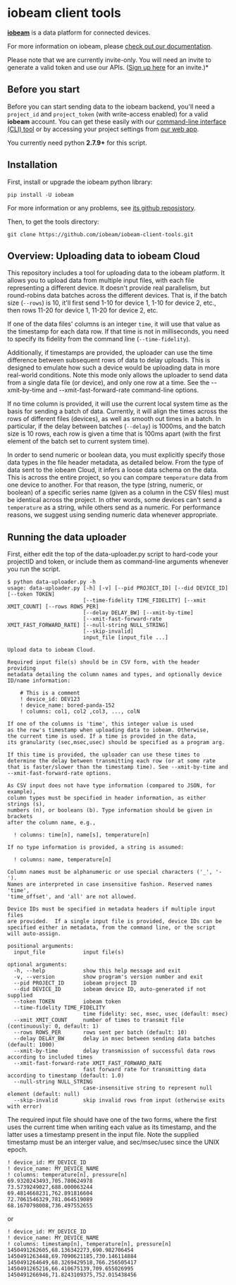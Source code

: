 # iobeam client tools

**[iobeam](https://iobeam.com)** is a data platform for connected devices.

For more information on iobeam, please [check out our documentation](https://docs.iobeam.com).

Please note that we are currently invite-only. You will need an invite
to generate a valid token and use our APIs.
([Sign up here](https://iobeam.com) for an invite.)*

## Before you start

Before you can start sending data to the iobeam backend, you'll need a
`project_id` and  `project_token` (with write-access enabled) for a valid
**iobeam** account. You can get these easily with our
[command-line interface (CLI) tool](https://github.com/iobeam/iobeam) or by
accessing your project settings from [our web app](https://app.iobeam.com).

You currently need python **2.7.9+** for this script.

## Installation

First, install or upgrade the iobeam python library:

    pip install -U iobeam

For more information or any problems, see [its github reposistory](https://github.com/iobeam/iobeam-client-python).

Then, to get the tools directory:

    git clone https://github.com/iobeam/iobeam-client-tools.git

## Overview: Uploading data to iobeam Cloud

This repository includes a tool for uploading data to the iobeam
platform.  It allows you to upload data from multiple input files,
with each file representing a different device.  It doesn't provide
real parallelism, but round-robins data batches across the different
devices.  That is, if the batch size (`--rows`) is 10, it'll first
send 1-10 for device 1, 1-10 for device 2, etc., then rows 11-20 for
device 1, 11-20 for device 2, etc.

If one of the data files' columns is an integer `time`, it will
use that value as the timestamp for each data row.  If that time
is not in milliseconds, you need to specify its fidelity from the
command line (`--time-fidelity`).

Additionally, if timestamps are provided, the uploader can use the
time difference between subsequent rows of data to delay uploads.
This is designed to emulate how such a device would be uploading data
in more real-world conditions.  Note this mode only allows the
uploader to send data from a single data file (or device), and only
one row at a time.  See the --xmit-by-time and
--xmit-fast-forward-rate command-line options.

If no time column is provided, it will use the current local system
time as the basis for sending a batch of data.  Currently, it will
align the times across the rows of different files (devices), as well
as smooth out times in a batch.  In particular, if the delay between
batches (`--delay`) is 1000ms, and the batch size is 10 rows, each row
is given a time that is 100ms apart (with the first element of the
batch set to current system time).

In order to send numeric or boolean data, you must explicitly specify
those data types in the file header metadata, as detailed below.  From
the type of data sent to the iobeam Cloud, it infers a loose data
schema on the data.  This is across the entire project, so you can
compare `temperature` data from one device to another.  For that
reason, the type (string, numeric, or boolean) of a specific series
name (given as a column in the CSV files) must be identical across the
project.  In other words, some devices can't send a `temperature` as a
string, while others send as a numeric.  For performance reasons, we
suggest using sending numeric data whenever appropriate.

## Running the data uploader

First, either edit the top of the data-uploader.py script to hard-code
your projectID and token, or include them as command-line arguments
whenever you run the script.

```text
$ python data-uploader.py -h
usage: data-uploader.py [-h] [-v] [--pid PROJECT_ID] [--did DEVICE_ID] [--token TOKEN]
                        [--time-fidelity TIME_FIDELITY] [--xmit XMIT_COUNT] [--rows ROWS_PER]
                        [--delay DELAY_BW] [--xmit-by-time]
                        [--xmit-fast-forward-rate XMIT_FAST_FORWARD_RATE] [--null-string NULL_STRING]
                        [--skip-invalid]
                        input_file [input_file ...]

Upload data to iobeam Cloud.

Required input file(s) should be in CSV form, with the header providing
metadata detailing the column names and types, and optionally device
ID/name information:

    # This is a comment
    ! device_id: DEV123
    ! device_name: bored-panda-152
    ! columns: col1, col2 ,col3, ..., colN
    
If one of the columns is 'time', this integer value is used
as the row's timestamp when uploading data to iobeam. Otherwise,
the current time is used. If a time is provided in the data,
its granularity (sec,msec,usec) should be specified as a program arg.

If this time is provided, the uploader can use these times to
determine the delay between transmitting each row (or at some rate
that is faster/slower than the timestamp time). See --xmit-by-time and
--xmit-fast-forward-rate options.

As CSV input does not have type information (compared to JSON, for example),
column types must be specified in header information, as either strings (s),
numbers (n), or booleans (b). Type information should be given in brackets
after the column name, e.g.,

  ! columns: time[n], name[s], temperature[n]

If no type information is provided, a string is assumed:

  ! columns: name, temperature[n]

Column names must be alphanumeric or use special characters ('_', '-').
Names are interpreted in case insensitive fashion. Reserved names 'time',
'time_offset', and 'all' are not allowed.

Device IDs must be specified in metadata headers if multiple input files
are provided.  If a single input file is provided, device IDs can be
specified either in metadata, from the command line, or the script
will auto-assign.

positional arguments:
  input_file            input file(s)

optional arguments:
  -h, --help            show this help message and exit
  -v, --version         show program's version number and exit
  --pid PROJECT_ID      iobeam project ID
  --did DEVICE_ID       iobeam device ID, auto-generated if not supplied
  --token TOKEN         iobeam token
  --time-fidelity TIME_FIDELITY
                        time fidelity: sec, msec, usec (default: msec)
  --xmit XMIT_COUNT     number of times to transmit file (continuously: 0, default: 1)
  --rows ROWS_PER       rows sent per batch (default: 10)
  --delay DELAY_BW      delay in msec between sending data batches (default: 1000)
  --xmit-by-time        delay transmission of successful data rows according to included times
  --xmit-fast-forward-rate XMIT_FAST_FORWARD_RATE
                        fast forward rate for transmitting data according to timestamp (default: 1.0)
  --null-string NULL_STRING
                        case-insensitive string to represent null element (default: null)
  --skip-invalid        skip invalid rows from input (otherwise exits with error)

```

The required input file should have one of the two forms, where the
first uses the current time when writing each value as its timestamp,
and the latter uses a timestamp present in the input file.  Note the
supplied timestamp must be an interger value, and sec/msec/usec since
the UNIX epoch.

```text
! device_id: MY_DEVICE_ID
! device_name: MY_DEVICE_NAME
! columns: temperature[n], pressure[n] 
69.9320243493,705.780624978
73.5739249027,688.000063244
69.4814668231,762.891816604
72.7061546329,781.064519089
68.1670798008,736.497552655
```
or
```text
! device_id: MY_DEVICE_ID
! device_name: MY_DEVICE_NAME
! columns: timestamp[n], temperature[n], pressure[n]
1450491262605,68.136342273,690.982706454
1450491263448,69.7090621185,730.146114884
1450491264649,68.3269429518,766.256505417
1450491265216,66.410675139,709.655026995
1450491266946,71.8243109375,752.015438456
```